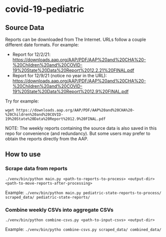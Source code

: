 # covid-19-pediatric

## Source Data
Reports can be downloaded from The Internet. URLs follow a couple different date formats. For example:
* Report for 12/2/21: https://downloads.aap.org/AAP/PDF/AAP%20and%20CHA%20-%20Children%20and%20COVID-19%20State%20Data%20Report%2012.2.21%20FINAL.pdf
* Report for 12/9/21 (notice no year in the URL): https://downloads.aap.org/AAP/PDF/AAP%20and%20CHA%20-%20Children%20and%20COVID-19%20State%20Data%20Report%2012.9%20FINAL.pdf

Try for example:
```
wget https://downloads.aap.org/AAP/PDF/AAP%20and%20CHA%20-%20Children%20and%20COVID-19%20State%20Data%20Report%2012.9%20FINAL.pdf
```

NOTE: The weekly reports containing the source data is also saved in this repo for convenience (and redundancy).
But some users may prefer to obtain the reports directly from the AAP.

## How to use
### Scrape data from reports
`./venv/bin/python main.py <path-to-reports-to-process> <output-dir> <path-to-move-reports-after-processing>`

Example:
`./venv/bin/python main.py pediatric-state-reports-to-process/ scraped_data/ pediatric-state-reports/`

### Combine weekly CSVs into aggregate CSVs
`./venv/bin/python combine-csvs.py <path-to-input-csvs> <output-dir>`

Example:
`./venv/bin/pytho combine-csvs.py scraped_data/ combined_data/`

